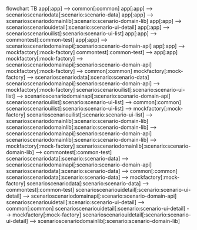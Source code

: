 flowchart TB
  app[:app] --> common[:common]
  app[:app] --> scenarioscenariodata[:scenario:scenario-data]
  app[:app] --> scenarioscenariodomainlib[:scenario:scenario-domain-lib]
  app[:app] --> scenarioscenariouidetail[:scenario:scenario-ui-detail]
  app[:app] --> scenarioscenariouilist[:scenario:scenario-ui-list]
  app[:app] --> commontest[:common-test]
  app[:app] --> scenarioscenariodomainapi[:scenario:scenario-domain-api]
  app[:app] --> mockfactory[:mock-factory]
  commontest[:common-test] --> app[:app]
  mockfactory[:mock-factory] --> scenarioscenariodomainapi[:scenario:scenario-domain-api]
  mockfactory[:mock-factory] --> common[:common]
  mockfactory[:mock-factory] --> scenarioscenariodata[:scenario:scenario-data]
  scenarioscenariodomainapi[:scenario:scenario-domain-api] --> mockfactory[:mock-factory]
  scenarioscenariouilist[:scenario:scenario-ui-list] --> scenarioscenariodomainapi[:scenario:scenario-domain-api]
  scenarioscenariouilist[:scenario:scenario-ui-list] --> common[:common]
  scenarioscenariouilist[:scenario:scenario-ui-list] --> mockfactory[:mock-factory]
  scenarioscenariouilist[:scenario:scenario-ui-list] --> scenarioscenariodomainlib[:scenario:scenario-domain-lib]
  scenarioscenariodomainlib[:scenario:scenario-domain-lib] --> scenarioscenariodomainapi[:scenario:scenario-domain-api]
  scenarioscenariodomainlib[:scenario:scenario-domain-lib] --> mockfactory[:mock-factory]
  scenarioscenariodomainlib[:scenario:scenario-domain-lib] --> commontest[:common-test]
  scenarioscenariodata[:scenario:scenario-data] --> scenarioscenariodomainapi[:scenario:scenario-domain-api]
  scenarioscenariodata[:scenario:scenario-data] --> common[:common]
  scenarioscenariodata[:scenario:scenario-data] --> mockfactory[:mock-factory]
  scenarioscenariodata[:scenario:scenario-data] --> commontest[:common-test]
  scenarioscenariouidetail[:scenario:scenario-ui-detail] --> scenarioscenariodomainapi[:scenario:scenario-domain-api]
  scenarioscenariouidetail[:scenario:scenario-ui-detail] --> common[:common]
  scenarioscenariouidetail[:scenario:scenario-ui-detail] --> mockfactory[:mock-factory]
  scenarioscenariouidetail[:scenario:scenario-ui-detail] --> scenarioscenariodomainlib[:scenario:scenario-domain-lib]
